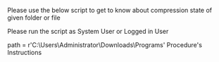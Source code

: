 Please use the below script to get to know about compression state of given folder or file

Please run the script as System User or Logged in User

path = r'C:\Users\Administrator\Downloads\Programs'
Procedure's Instructions

